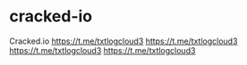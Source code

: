 # cracked-io
Cracked.io
https://t.me/txtlogcloud3
https://t.me/txtlogcloud3
https://t.me/txtlogcloud3
https://t.me/txtlogcloud3

